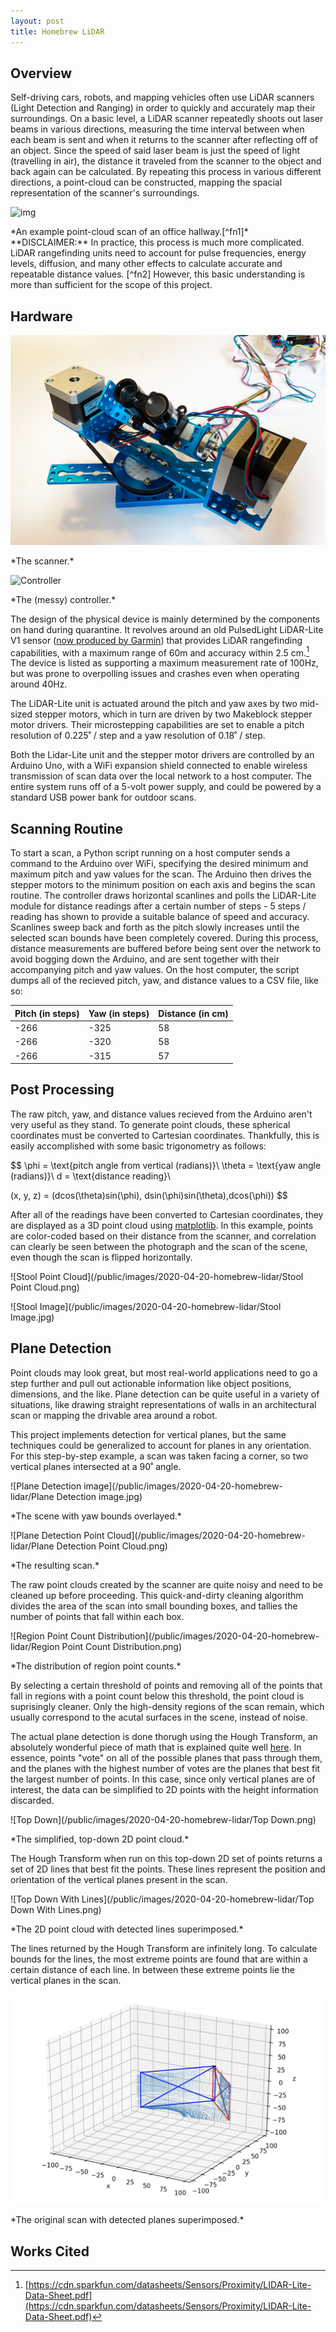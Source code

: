 ```yaml
---
layout: post
title: Homebrew LiDAR
---
```


## Overview

Self-driving cars, robots, and mapping vehicles often use LiDAR scanners (Light Detection and Ranging) in order to quickly and accurately map their surroundings. On a basic level, a LiDAR scanner repeatedly shoots out laser beams in various directions, measuring the time interval between when each beam is sent and when it returns to the scanner after reflecting off of an object. Since the speed of said laser beam is just the speed of light (travelling in air), the distance it traveled from the scanner to the object and back again can be calculated. By repeating this process in various different directions, a point-cloud can be constructed, mapping the spacial representation of the scanner's surroundings.


![img](http://www-video.eecs.berkeley.edu/research/indoor/Cory5thCartWall.jpg)
<div class="caption" markdown="1">
*An example point-cloud scan of an office hallway.[^fn1]*
</div>
**DISCLAIMER:** In practice, this process is much more complicated. LiDAR rangefinding units need to account for pulse frequencies, energy levels, diffusion, and many other effects to calculate accurate and repeatable distance values. [^fn2] However, this basic understanding is more than sufficient for the scope of this project.



## Hardware

![Scanner](/public/images/2020-04-20-homebrew-lidar/Scanner.jpg)
<div class="caption" markdown="1">
*The scanner.*
</div>


![Controller](/public/images/2020-04-20-homebrew-lidar/Controller.jpg)
<div class="caption" markdown="1">
*The (messy) controller.*
</div>

The design of the physical device is mainly determined by the components on hand during quarantine. It revolves around an old PulsedLight LiDAR-Lite V1 sensor ([now produced by Garmin](https://buy.garmin.com/en-US/US/p/557294)) that provides LiDAR rangefinding capabilities, with a maximum range of 60m and accuracy within 2.5 cm.[^fn3] The device is listed as supporting a maximum measurement rate of 100Hz, but was prone to overpolling issues and crashes even when operating around 40Hz.



The LiDAR-Lite unit is actuated around the pitch and yaw axes by two mid-sized stepper motors, which in turn are driven by two Makeblock stepper motor drivers. Their microstepping capabilities are set to enable a pitch resolution of 0.225˚ / step and a yaw resolution of 0.18˚ / step.



Both the Lidar-Lite unit and the stepper motor drivers are controlled by an Arduino Uno, with a WiFi expansion shield connected to enable wireless transmission of scan data over the local network to a host computer. The entire system runs off of a 5-volt power supply, and could be powered by a standard USB power bank for outdoor scans.



## Scanning Routine

To start a scan, a Python script running on a host computer sends a command to the Arduino over WiFi, specifying the desired minimum and maximum pitch and yaw values for the scan. The Arduino then drives the stepper motors to the minimum position on each axis and begins the scan routine. The controller draws horizontal scanlines and polls the LiDAR-Lite module for distance readings after a certain number of steps - 5 steps / reading has shown to provide a suitable balance of speed and accuracy. Scanlines sweep back and forth as the pitch slowly increases until the selected scan bounds have been completely covered. During this process, distance measurements are buffered before being sent over the network to avoid bogging down the Arduino, and are sent together with their accompanying pitch and yaw values. On the host computer, the script dumps all of the recieved pitch, yaw, and distance values to a CSV file, like so:

| Pitch (in steps) | Yaw (in steps) | Distance (in cm) |
| ---------------- | -------------- | ---------------- |
| -266             | -325           | 58               |
| -266             | -320           | 58               |
| -266             | -315           | 57               |



## Post Processing

The raw pitch, yaw, and distance values recieved from the Arduino aren't very useful as they stand. To generate point clouds, these spherical coordinates must be converted to Cartesian coordinates. Thankfully, this is easily accomplished with some basic trigonometry as follows:

$$
\phi = \text{pitch angle from vertical (radians)}\\
\theta = \text{yaw angle (radians)}\\
d = \text{distance reading}\\

(x, y, z) = (dcos(\theta)sin(\phi), dsin(\phi)sin(\theta),dcos(\phi))
$$

After all of the readings have been converted to Cartesian coordinates, they are displayed as a 3D point cloud using [matplotlib](https://matplotlib.org/). In this example, points are color-coded based on their distance from the scanner, and correlation can clearly be seen between the photograph and the scan of the scene, even though the scan is flipped horizontally.

![Stool Point Cloud](/public/images/2020-04-20-homebrew-lidar/Stool Point Cloud.png)



![Stool Image](/public/images/2020-04-20-homebrew-lidar/Stool Image.jpg)



## Plane Detection

Point clouds may look great, but most real-world applications need to go a step further and pull out actionable information like object positions, dimensions, and the like. Plane detection can be quite useful in a variety of situations, like drawing straight representations of walls in an architectural scan or mapping the drivable area around a robot.

This project implements detection for vertical planes, but the same techniques could be generalized to account for planes in any orientation. For this step-by-step example, a scan was taken facing a corner, so two vertical planes intersected at a 90˚ angle.

![Plane Detection image](/public/images/2020-04-20-homebrew-lidar/Plane Detection image.jpg)

<div class="caption" markdown="1">
*The scene with yaw bounds overlayed.*
</div>

![Plane Detection Point Cloud](/public/images/2020-04-20-homebrew-lidar/Plane Detection Point Cloud.png)

<div class="caption" markdown="1">
*The resulting scan.*
</div>

The raw point clouds created by the scanner are quite noisy and need to be cleaned up before proceeding. This quick-and-dirty cleaning algorithm divides the area of the scan into small bounding boxes, and tallies the number of points that fall within each box.

![Region Point Count Distribution](/public/images/2020-04-20-homebrew-lidar/Region Point Count Distribution.png)

<div class="caption" markdown="1">
*The distribution of region point counts.*
</div>

By selecting a certain threshold of points and removing all of the points that fall in regions with a point count below this threshold, the point cloud is suprisingly cleaner. Only the high-density regions of the scan remain, which usually correspond to the acutal surfaces in the scene, instead of noise.

The actual plane detection is done thorugh using the Hough Transform, an absolutely wonderful piece of math that is explained quite well [here](https://www.youtube.com/watch?v=4zHbI-fFIlI). In essence, points "vote" on all of the possible planes that pass through them, and the planes with the highest number of votes are the planes that best fit the largest number of points. In this case, since only vertical planes are of interest, the data can be simplified to 2D points with the height information discarded.

![Top Down](/public/images/2020-04-20-homebrew-lidar/Top Down.png)

<div class="caption" markdown="1">
*The simplified, top-down 2D point cloud.*
</div>

The Hough Transform when run on this top-down 2D set of points returns a set of 2D lines that best fit the points. These lines represent the position and orientation of the vertical planes present in the scan.

![Top Down With Lines](/public/images/2020-04-20-homebrew-lidar/Top Down With Lines.png)

<div class="caption" markdown="1">
*The 2D point cloud with detected lines superimposed.*
</div>

The lines returned by the Hough Transform are infinitely long. To calculate bounds for the lines, the most extreme points are found that are within a certain distance of each line. In between these extreme points lie the vertical planes in the scan.

![Planes](/public/images/2020-04-20-homebrew-lidar/Planes.png)

<div class="caption" markdown="1">
*The original scan with detected planes superimposed.*
</div>

## Works Cited

[^fn1]: [http://www-video.eecs.berkeley.edu/research/indoor/](http://www-video.eecs.berkeley.edu/research/indoor/)
[^fn2]: [https://static.garmin.com/pumac/LIDAR_Lite_v3_Operation_Manual_and_Technical_Specifications.pdf](https://static.garmin.com/pumac/LIDAR_Lite_v3_Operation_Manual_and_Technical_Specifications.pdf)
[^fn3]: [https://cdn.sparkfun.com/datasheets/Sensors/Proximity/LIDAR-Lite-Data-Sheet.pdf](https://cdn.sparkfun.com/datasheets/Sensors/Proximity/LIDAR-Lite-Data-Sheet.pdf)
